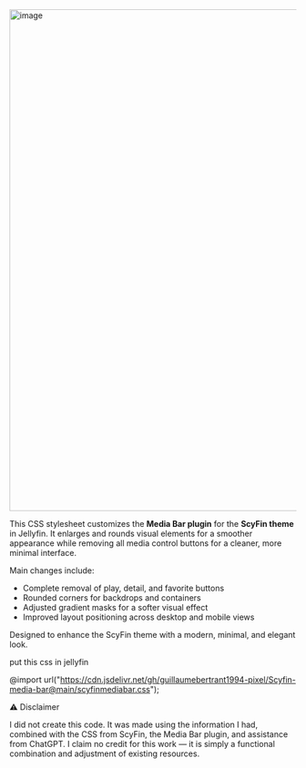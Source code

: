 <img width="1848" height="882" alt="image" src="https://github.com/user-attachments/assets/e5be0582-ab73-4b7d-9a6f-e02c8fc2bbd4" />

This CSS stylesheet customizes the **Media Bar plugin** for the **ScyFin theme** in Jellyfin.
It enlarges and rounds visual elements for a smoother appearance while removing all media control buttons for a cleaner, more minimal interface.

Main changes include:

* Complete removal of play, detail, and favorite buttons
* Rounded corners for backdrops and containers
* Adjusted gradient masks for a softer visual effect
* Improved layout positioning across desktop and mobile views

Designed to enhance the ScyFin theme with a modern, minimal, and elegant look.

put this css in jellyfin

@import url("https://cdn.jsdelivr.net/gh/guillaumebertrant1994-pixel/Scyfin-media-bar@main/scyfinmediabar.css");


⚠️ Disclaimer

I did not create this code.
It was made using the information I had, combined with the CSS from ScyFin, the Media Bar plugin, and assistance from ChatGPT.
I claim no credit for this work — it is simply a functional combination and adjustment of existing resources.
